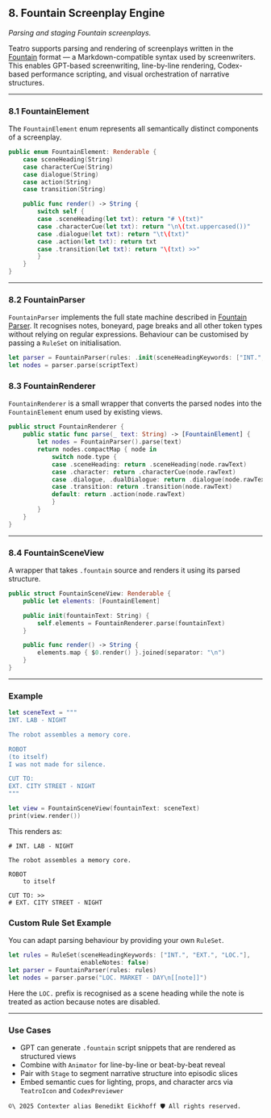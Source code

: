 ## 8. Fountain Screenplay Engine
_Parsing and staging Fountain screenplays._

Teatro supports parsing and rendering of screenplays written in the [Fountain](https://fountain.io) format — a Markdown-compatible syntax used by screenwriters. This enables GPT-based screenwriting, line-by-line rendering, Codex-based performance scripting, and visual orchestration of narrative structures.

---

### 8.1 FountainElement

The `FountainElement` enum represents all semantically distinct components of a screenplay.

```swift
public enum FountainElement: Renderable {
    case sceneHeading(String)
    case characterCue(String)
    case dialogue(String)
    case action(String)
    case transition(String)

    public func render() -> String {
        switch self {
        case .sceneHeading(let txt): return "# \(txt)"
        case .characterCue(let txt): return "\n\(txt.uppercased())"
        case .dialogue(let txt): return "\t\(txt)"
        case .action(let txt): return txt
        case .transition(let txt): return "\(txt) >>"
        }
    }
}
```

---

### 8.2 FountainParser

`FountainParser` implements the full state machine described in
[Fountain Parser](../Chapters/09_FountainParser.md). It recognises notes,
boneyard, page breaks and all other token types without relying on regular
expressions. Behaviour can be customised by passing a `RuleSet` on
initialisation.

```swift
let parser = FountainParser(rules: .init(sceneHeadingKeywords: ["INT.", "EXT."]))
let nodes = parser.parse(scriptText)
```

### 8.3 FountainRenderer

`FountainRenderer` is a small wrapper that converts the parsed nodes into the
`FountainElement` enum used by existing views.

```swift
public struct FountainRenderer {
    public static func parse(_ text: String) -> [FountainElement] {
        let nodes = FountainParser().parse(text)
        return nodes.compactMap { node in
            switch node.type {
            case .sceneHeading: return .sceneHeading(node.rawText)
            case .character: return .characterCue(node.rawText)
            case .dialogue, .dualDialogue: return .dialogue(node.rawText)
            case .transition: return .transition(node.rawText)
            default: return .action(node.rawText)
            }
        }
    }
}
```

---

### 8.4 FountainSceneView

A wrapper that takes `.fountain` source and renders it using its parsed structure.

```swift
public struct FountainSceneView: Renderable {
    public let elements: [FountainElement]

    public init(fountainText: String) {
        self.elements = FountainRenderer.parse(fountainText)
    }

    public func render() -> String {
        elements.map { $0.render() }.joined(separator: "\n")
    }
}
```

---

### Example

```swift
let sceneText = """
INT. LAB - NIGHT

The robot assembles a memory core.

ROBOT
(to itself)
I was not made for silence.

CUT TO:
EXT. CITY STREET - NIGHT
"""

let view = FountainSceneView(fountainText: sceneText)
print(view.render())
```

This renders as:

```
# INT. LAB - NIGHT

The robot assembles a memory core.

ROBOT
	to itself

CUT TO: >>
# EXT. CITY STREET - NIGHT
```

### Custom Rule Set Example

You can adapt parsing behaviour by providing your own `RuleSet`.

```swift
let rules = RuleSet(sceneHeadingKeywords: ["INT.", "EXT.", "LOC."],
                    enableNotes: false)
let parser = FountainParser(rules: rules)
let nodes = parser.parse("LOC. MARKET - DAY\n[[note]]")
```

Here the `LOC.` prefix is recognised as a scene heading while the note is treated as action because notes are disabled.

---

### Use Cases

- GPT can generate `.fountain` script snippets that are rendered as structured views
- Combine with `Animator` for line-by-line or beat-by-beat reveal
- Pair with `Stage` to segment narrative structure into episodic slices
- Embed semantic cues for lighting, props, and character arcs via `TeatroIcon` and `CodexPreviewer`





`````text
©\ 2025 Contexter alias Benedikt Eickhoff 🛡️ All rights reserved.
`````

